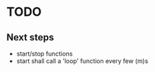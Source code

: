 # TODO

## Next steps

- start/stop functions
- start shall call a 'loop' function every few (m)s










